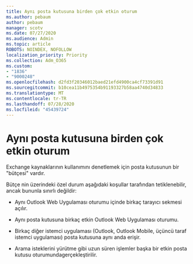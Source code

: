 ```yaml
---
title: Aynı posta kutusuna birden çok etkin oturum
ms.author: pebaum
author: pebaum
manager: scotv
ms.date: 07/27/2020
ms.audience: Admin
ms.topic: article
ROBOTS: NOINDEX, NOFOLLOW
localization_priority: Priority
ms.collection: Adm_O365
ms.custom:
- "1836"
- "9000248"
ms.openlocfilehash: d2fd3f20346012baed21efd4900ca4cf73391d91
ms.sourcegitcommit: b10cea11b4975354b91193327b58aa4740d34833
ms.translationtype: MT
ms.contentlocale: tr-TR
ms.lasthandoff: 07/28/2020
ms.locfileid: "45439724"
---
```

# <a name="multiple-active-sessions-to-the-same-mailbox"></a>Aynı posta kutusuna birden çok etkin oturum

Exchange kaynaklarının kullanımını denetlemek için posta kutusunun bir "bütçesi" vardır.

Bütçe nin üzerindeki özel durum aşağıdaki koşullar tarafından tetiklenebilir, ancak bununla sınırlı değildir:

- Aynı Outlook Web Uygulaması oturumu içinde birkaç tarayıcı sekmesi açılır.

- Aynı posta kutusuna birkaç etkin Outlook Web Uygulaması oturumu.

- Birkaç diğer istemci uygulaması (Outlook, Outlook Mobile, üçüncü taraf istemci uygulaması) posta kutusuna aynı anda erişir.

- Arama isteklerini yürütme gibi uzun süren işlemler başka bir etkin posta kutusu oturumundagerçekleştirilir.

